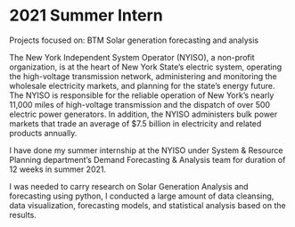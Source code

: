 # 2021 Summer Intern

Projects focused on: BTM Solar generation forecasting and analysis

The New York Independent System Operator (NYISO), a non-profit organization, is at the heart of New York State’s electric system, operating the high-voltage transmission network, administering and monitoring the wholesale electricity markets, and planning for the state’s energy future. The NYISO is responsible for the reliable operation of New York’s nearly 11,000 miles of high-voltage transmission and the dispatch of over 500 electric power generators. In addition, the NYISO administers bulk power markets that trade an average of $7.5 billion in electricity and related products annually.

I have done my summer internship at the NYISO under System & Resource Planning department’s Demand Forecasting & Analysis team for duration of 12 weeks in summer 2021. 

I was needed to carry research on Solar Generation Analysis and forecasting using python, I conducted a large amount of data cleansing, data visualization, forecasting models, and statistical analysis based on the results. 

